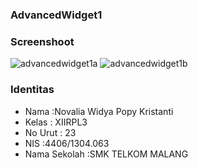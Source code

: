 ### AdvancedWidget1 ###
### Screenshoot ###
![advancedwidget1a](https://cloud.githubusercontent.com/assets/22153524/18810989/97caaca8-82ce-11e6-9c95-9160b1f510e6.PNG)
![advancedwidget1b](https://cloud.githubusercontent.com/assets/22153524/18810990/97cce932-82ce-11e6-9ff8-8723a4499acf.PNG)
### Identitas ###
* Nama :Novalia Widya Popy Kristanti
* Kelas : XIIRPL3
* No Urut : 23
* NIS :4406/1304.063
* Nama Sekolah :SMK TELKOM MALANG
